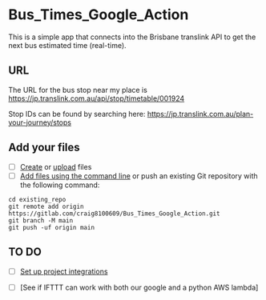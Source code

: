 # Bus_Times_Google_Action

This is a simple app that connects into the Brisbane translink API to get the next bus estimated time (real-time).


## URL

The URL for the bus stop near my place is https://jp.translink.com.au/api/stop/timetable/001924

Stop IDs can be found by searching here: https://jp.translink.com.au/plan-your-journey/stops

## Add your files

- [ ] [Create](https://docs.gitlab.com/ee/user/project/repository/web_editor.html#create-a-file) or [upload](https://docs.gitlab.com/ee/user/project/repository/web_editor.html#upload-a-file) files
- [ ] [Add files using the command line](https://docs.gitlab.com/ee/gitlab-basics/add-file.html#add-a-file-using-the-command-line) or push an existing Git repository with the following command:

```
cd existing_repo
git remote add origin https://gitlab.com/craig8100609/Bus_Times_Google_Action.git
git branch -M main
git push -uf origin main
```

## TO DO

- [ ] [Set up project integrations](https://gitlab.com/craig8100609/Bus_Times_Google_Action/-/settings/integrations)
- [ ] [See if IFTTT can work with both our google and a python AWS lambda]


